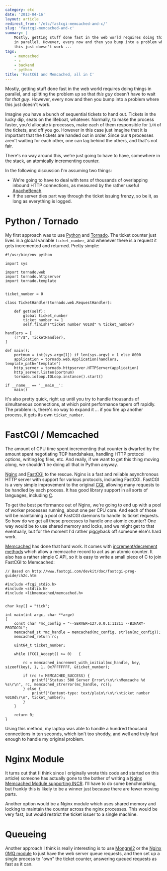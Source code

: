 ```yaml
---
category: etc
date: '2013-04-16'
layout: article
redirect_from: '/etc/fastcgi-memcached-and-c/'
slug: 'fastcgi-memcached-and-c'
summary: |
    Mostly, getting stuff done fast in the web world requires doing things
    in parallel. However, every now and then you bump into a problem where
    this just doesn't work ...
tags:
    - memcached
    - c
    - backend
    - python
title: 'FastCGI and Memcached, all in C'
---
```


Mostly, getting stuff done fast in the web world requires doing things
in parallel, and splitting the problem up so that *this guy* doesn't
have to wait for *that guy*. However, every now and then you bump into a
problem where this just doesn't work.

Imagine you have a bunch of sequential tickets to hand out. Tickets in
the lucky dip, seats on the lifeboat, whatever. Normally, to make the
process faster, you'd allocate `N` processes, make each of them
responsible for `1/N` of the tickets, and off you go. However in this
case just imagine that it is important that the tickets are handed out
in order. Since our `N` processes aren't waiting for each other, one can
lag behind the others, and that's not fair.

There's no way around this, we're just going to have to have, somewhere
in the stack, an atomically incrementing counter.

In the following discussion I'm assuming two things:

-   We're going to have to deal with tens of thousands of overlapping
    inbound HTTP connections, as measured by the rather useful
    [ApacheBench](http://httpd.apache.org/docs/2.2/programs/ab.html).
-   If the server dies part way through the ticket issuing frenzy, so be
    it, as long as everything is logged.

Python / Tornado
================

My first approach was to use [Python](http://python.org/) and
[Tornado](http://www.tornadoweb.org/). The ticket counter just lives in
a global variable `ticket_number`, and whenever there is a request it
gets incremented and returned. Pretty simple:

    #!/usr/bin/env python

    import sys

    import tornado.web
    import tornado.httpserver
    import tornado.template


    ticket_number = 0

    class TicketHandler(tornado.web.RequestHandler):

        def get(self):
            global ticket_number
            ticket_number += 1
            self.finish("ticket number %010d" % ticket_number)

    handlers = [
        (r"/$", TicketHandler),
    ]

    def main():
        portnum = int(sys.argv[1]) if len(sys.argv) > 1 else 8000
        application = tornado.web.Application(handlers, template_path="template")   
        http_server = tornado.httpserver.HTTPServer(application)
        http_server.listen(portnum)
        tornado.ioloop.IOLoop.instance().start()
    
    if __name__ == '__main__':
        main()

It's also pretty quick, right up until you try to handle thousands of
simultaneous connections, at which point performance tapers off rapidly.
The problem is, there's no way to expand it ... if you fire up another
process, it gets its own `ticket_number`.

FastCGI / Memcached
===================

The amount of CPU time spent incrementing that counter is dwarfed by the
amount spent negotiating TCP handshakes, handling HTTP protocol options,
writing log files, etc. And really, if we want to get this thing moving
along, we shouldn't be doing all that in Python anyway.

[Nginx](http://nginx.org/) and [FastCGI](http://fastcgi.com/) to the
rescue. Nginx is a fast and reliable asynchronous HTTP server with
support for various protocols, including FastCGI. FastCGI is a very
simple improvement to the original
[CGI](http://en.wikipedia.org/wiki/Common_Gateway_Interface), allowing
many requests to be handled by each process. It has good library support
in all sorts of languages, including
[C](http://en.wikipedia.org/wiki/C_(programming_language)).

To get the best performance out of Nginx, we're going to end up with a
pool of worker processes running, about one per CPU core. And each of
those will be maintaining a pool of FastCGI daemons to handle its ticket
requests. So how do we get all these processes to handle one atomic
counter? One way would be to use shared memory and locks, and we might
get to that eventually, but for the moment I'd rather piggyback off
someone else's hard work.

[Memcached](http://memcached.org/) has done that hard work. It comes
with [increment/decrement
methods](http://docs.libmemcached.org/memcached_auto.html) which allow a
memcache record to act as an atomic counter. It also has a rather simple
C API, so it is easy to write a small piece of C to join FastCGI to
Memcached:

    // Based on http://www.fastcgi.com/devkit/doc/fastcgi-prog-guide/ch2c.htm

    #include <fcgi_stdio.h>
    #include <stdlib.h>
    #include <libmemcached/memcached.h>


    char key[] = "tick";
    
    int main(int argc, char **argv)
    {
        const char *mc_config = "--SERVER=127.0.0.1:11211 --BINARY-PROTOCOL";
        memcached_st *mc_handle = memcached(mc_config, strlen(mc_config));
        memcached_return rc;

        uint64_t ticket_number;

        while (FCGI_Accept() >= 0)   {

            rc = memcached_increment_with_initial(mc_handle, key, sizeof(key), 1, 1, 0x7FFFFFFF, &ticket_number);

            if (rc != MEMCACHED_SUCCESS) {
                printf("Status: 500 Server Error\r\n\r\nMemcache %d %s\r\n", rc, memcached_strerror(mc_handle, rc));
            } else {
                printf("Content-type: text/plain\r\n\r\nticket number %010d\r\n", ticket_number);
            }
        }

        return 0;
    }

Using this method, my laptop was able to handle a hundred thousand
connections in ten seconds, which isn't too shoddy, and well and truly
fast enough to handle my original problem.

Nginx Module
============

It turns out that (I think since I originally wrote this code and
started on this article) someone has actually gone to the bother of
writing a [Nginx Memcached Module supporting
INCR](http://wiki.nginx.org/HttpMemcModule#incr_.24memc_key_.24memc_value).
I'll have to do some benchmarking, but frankly this is likely to be a
winner just because there are fewer moving parts.

Another option would be a Nginx module which uses shared memory and
locking to maintain the counter across the nginx processes. This would
be very fast, but would restrict the ticket issuer to a single machine.

Queueing
========

Another approach I think is really interesting is to use
[Mongrel2](http://mongrel2.org/) or the [Nginx 0MQ
module](https://github.com/FRiCKLE/ngx_zeromq) to just have the web
server queue requests, and then set up a single process to "own" the
ticket counter, answering queued requests as fast as it can.
